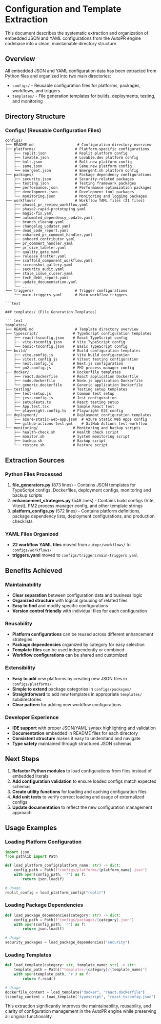 # Configuration and Template Extraction

This document describes the systematic extraction and organization of embedded JSON and YAML
configurations from the AutoPR engine codebase into a clean, maintainable directory structure.

## Overview

All embedded JSON and YAML configuration data has been extracted from Python files and organized
into two main directories:

- `configs/` - Reusable configuration files for platforms, packages, workflows, and triggers
- `templates/` - File generation templates for builds, deployments, testing, and monitoring

## Directory Structure

### Configs/ (Reusable Configuration Files)

````text
configs/
├── README.md                    # Configuration directory overview
├── platforms/                  # Platform-specific configurations
│   ├── replit.json             # Replit platform config
│   ├── lovable.json            # Lovable.dev platform config
│   ├── bolt.json               # Bolt.new platform config
│   ├── same.json               # Same.new platform config
│   └── emergent.json           # Emergent.sh platform config
├── packages/                   # Package dependency configurations
│   ├── security.json           # Security-related packages
│   ├── testing.json            # Testing framework packages
│   ├── performance.json        # Performance optimization packages
│   ├── development.json        # Development tool packages
│   └── monitoring.json         # Monitoring and logging packages
├── workflows/                  # Workflow YAML files (21 files)
│   ├── phase1_pr_review_workflow.yaml
│   ├── phase2-rapid-prototyping.yaml
│   ├── magic-fix.yaml
│   ├── automated_dependency_update.yaml
│   ├── branch_cleanup.yaml
│   ├── changelog_updater.yaml
│   ├── dead_code_report.yaml
│   ├── enhanced_pr_comment_handler.yaml
│   ├── onboard_contributor.yaml
│   ├── pr_comment_handler.yaml
│   ├── pr_size_labeler.yaml
│   ├── quality_gate.yaml
│   ├── release_drafter.yaml
│   ├── scaffold_component_workflow.yaml
│   ├── screenshot_gallery.yaml
│   ├── security_audit.yaml
│   ├── stale_issue_closer.yaml
│   ├── tech_debt_report.yaml
│   ├── update_documentation.yaml
│   └── ...
└── triggers/                   # Trigger configurations
    └── main-triggers.yaml      # Main workflow triggers

```text

### templates/ (File Generation Templates)

``` text
templates/
├── README.md                   # Template directory overview
├── typescript/                # TypeScript configuration templates
│   ├── react-tsconfig.json    # React TypeScript config
│   ├── vite-tsconfig.json     # Vite TypeScript config
│   └── basic-tsconfig.json    # Basic TypeScript config
├── build/                     # Build configuration templates
│   ├── vite.config.js         # Vite build configuration
│   ├── vitest.config.js       # Vitest testing configuration
│   ├── next.config.js         # Next.js configuration
│   └── pm2.config.js          # PM2 process manager config
├── docker/                    # Dockerfile templates
│   ├── react.dockerfile       # React application Dockerfile
│   ├── node.dockerfile        # Node.js application Dockerfile
│   └── generic.dockerfile     # Generic application Dockerfile
├── testing/                   # Testing setup templates
│   ├── test-setup.js          # Common test setup
│   ├── jest.config.js         # Jest configuration
│   ├── setupTests.ts          # React testing setup
│   ├── App.test.tsx           # Sample React test
│   └── playwright.config.ts   # Playwright E2E config
├── deployment/                # Deployment configuration templates
│   ├── azure-static-web-app.json  # Azure Static Web Apps config
│   └── github-actions-test.yml    # GitHub Actions test workflow
└── monitoring/                # Monitoring and backup scripts
    ├── health-check.sh        # Health check script
    ├── monitor.sh             # System monitoring script
    ├── backup.sh              # Backup script
    └── restore.sh             # Restore script
````

## Extraction Sources

### Python Files Processed

1. **file_generators.py** (873 lines) - Contains JSON templates for TypeScript configs, Dockerfiles,
   deployment configs, monitoring and backup scripts
2. **enhancement_strategies.py** (548 lines) - Contains build configs (Vite, Vitest), PM2 process
   manager config, and other template strings
3. **platform_configs.py** (572 lines) - Contains platform definitions, package dependency lists,
   deployment configurations, and production checklists

### YAML Files Organized

- **22 workflow YAML files** moved from `autopr/workflows/` to `configs/workflows/`
- **triggers.yaml** moved to `configs/triggers/main-triggers.yaml`

## Benefits Achieved

### Maintainability

- **Clear separation** between configuration data and business logic
- **Organized structure** with logical grouping of related files
- **Easy to find** and modify specific configurations
- **Version control friendly** with individual files for each configuration

### Reusability

- **Platform configurations** can be reused across different enhancement strategies
- **Package dependencies** organized by category for easy selection
- **Template files** can be used independently or combined
- **Workflow configurations** can be shared and customized

### Extensibility

- **Easy to add** new platforms by creating new JSON files in `configs/platforms/`
- **Simple to extend** package categories in `configs/packages/`
- **Straightforward** to add new templates in appropriate `templates/` subdirectories
- **Clear pattern** for adding new workflow configurations

### Developer Experience

- **IDE support** with proper JSON/YAML syntax highlighting and validation
- **Documentation** embedded in README files for each directory
- **Consistent structure** makes it easy to understand and navigate
- **Type safety** maintained through structured JSON schemas

## Next Steps

1. **Refactor Python modules** to load configurations from files instead of embedded literals
2. **Add configuration validation** to ensure loaded configs match expected schemas
3. **Create utility functions** for loading and caching configuration files
4. **Add unit tests** to verify correct loading and usage of externalized configs
5. **Update documentation** to reflect the new configuration management approach

## Usage Examples

### Loading Platform Configuration

```python
import json
from pathlib import Path

def load_platform_config(platform_name: str) -> dict:
    config_path = Path(f"configs/platforms/{platform_name}.json")
    with open(config_path, 'r') as f:
        return json.load(f)

# Usage
replit_config = load_platform_config("replit")
```

### Loading Package Dependencies

```python
def load_package_dependencies(category: str) -> dict:
    config_path = Path(f"configs/packages/{category}.json")
    with open(config_path, 'r') as f:
        return json.load(f)

# Usage
security_packages = load_package_dependencies("security")
```

### Loading Templates

```python
def load_template(category: str, template_name: str) -> str:
    template_path = Path(f"templates/{category}/{template_name}")
    with open(template_path, 'r') as f:
        return f.read()

# Usage
dockerfile_content = load_template("docker", "react.dockerfile")
tsconfig_content = load_template("typescript", "react-tsconfig.json")
```

This extraction significantly improves the maintainability, reusability, and clarity of
configuration management in the AutoPR engine while preserving all original functionality.
